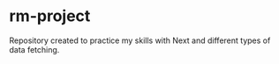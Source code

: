 # rm-project
Repository created to practice my skills with Next and different types of data fetching.
